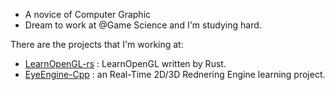 - A novice of Computer Graphic
- Dream to work at @Game Science and I'm studying hard.

There are the projects that I'm working at:
- [LearnOpenGL-rs](https://github.com/fseeeye/LearnOpenGL-Rust) : LearnOpenGL written by Rust.
- [EyeEngine-Cpp](https://github.com/fseeeye/EyeEngine-Cpp) : an Real-Time 2D/3D Rednering Engine learning project.
